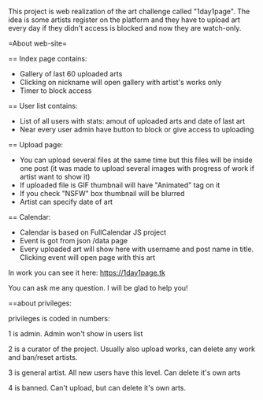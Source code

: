 This project is web realization of the art challenge called "1day1page". The idea is some artists register on the platform and they have to upload art every day if they didn't access is blocked and now they are watch-only.

=About web-site=

== Index page contains:
- Gallery of last 60 uploaded arts
- Clicking on nickname will open gallery with artist's works only
- Timer to block access

== User list contains:
- List of all users with stats: amout of uploaded arts and date of last art
- Near every user admin have button to block or give access to uploading

== Upload page:
- You can upload several files at the same time but this files will be inside one post (it was made to upload several images with progress of work if artist want to show it)
- If uploaded file is GIF thumbnail will have "Animated" tag on it
- If you check "NSFW" box thumbnail will be blurred
- Artist can specify date of art

== Calendar:
- Calendar is based on FullCalendar JS project
- Event is got from json /data page
- Every uploaded art will show here with username and post name in title. Clicking event will open page with this art


In work you can see it here: https://1day1page.tk

You can ask me any question. I will be glad to help you!

==about privileges:

privileges is coded in numbers:

1 is admin. Admin won't show in users list

2 is a curator of the project. Usually also upload works, can delete any work and ban/reset artists.

3 is general artist. All new users have this level. Can delete it's own arts

4 is banned. Can't upload, but can delete it's own arts.
